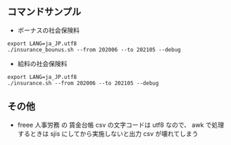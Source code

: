 ## コマンドサンプル

- ボーナスの社会保険料

```
export LANG=ja_JP.utf8
./insurance_bounus.sh --from 202006 --to 202105 --debug
```

- 給料の社会保険料

```
export LANG=ja_JP.utf8
./insurance.sh --from 202006 --to 202105 --debug
```

## その他

- freee 人事労務 の 賃金台帳 csv の文字コードは utf8 なので、 awk で処理するときは sjis にしてから実施しないと出力 csv が壊れてしまう
